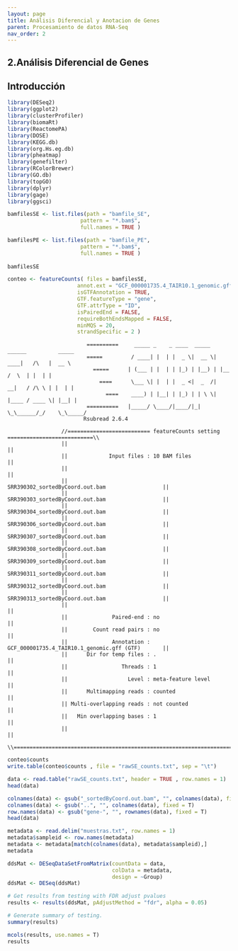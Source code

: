 ```yaml
---
layout: page
title: Análisis Diferencial y Anotacion de Genes
parent: Procesamiento de datos RNA-Seq
nav_order: 2
---
```


## 2.Análisis Diferencial de Genes 

## Introducción

 
``` r
library(DESeq2)
library(ggplot2)
library(clusterProfiler)
library(biomaRt)
library(ReactomePA)
library(DOSE)
library(KEGG.db)
library(org.Hs.eg.db)
library(pheatmap)
library(genefilter)
library(RColorBrewer)
library(GO.db)
library(topGO)
library(dplyr)
library(gage)
library(ggsci)
```


``` r
bamfilesSE <- list.files(path = "bamfile_SE", 
                       pattern = "*.bam$", 
                       full.names = TRUE )

bamfilesPE <- list.files(path = "bamfile_PE", 
                       pattern = "*.bam$", 
                       full.names = TRUE )
                       
bamfilesSE
```


```r
conteo <- featureCounts( files = bamfilesSE, 
                      annot.ext = "GCF_000001735.4_TAIR10.1_genomic.gff", 
                      isGTFAnnotation = TRUE, 
                      GTF.featureType = "gene", 
                      GTF.attrType = "ID", 
                      isPairedEnd = FALSE, 
                      requireBothEndsMapped = FALSE, 
                      minMQS = 20, 
                      strandSpecific = 2 )
```
           
                             ==========     _____ _    _ ____  _____  ______          _____  
                             =====         / ____| |  | |  _ \|  __ \|  ____|   /\   |  __ \ 
                               =====      | (___ | |  | | |_) | |__) | |__     /  \  | |  | |
                                 ====      \___ \| |  | |  _ <|  _  /|  __|   / /\ \ | |  | |
                                   ====    ____) | |__| | |_) | | \ \| |____ / ____ \| |__| |
                             ==========   |_____/ \____/|____/|_|  \_\______/_/    \_\_____/
                            Rsubread 2.6.4
                     
                     //========================== featureCounts setting ===========================\\
                     ||                                                                            ||
                     ||             Input files : 10 BAM files                                     ||
                     ||                                                                            ||
                     ||                           SRR390302_sortedByCoord.out.bam                  ||
                     ||                           SRR390303_sortedByCoord.out.bam                  ||
                     ||                           SRR390304_sortedByCoord.out.bam                  ||
                     ||                           SRR390306_sortedByCoord.out.bam                  ||
                     ||                           SRR390307_sortedByCoord.out.bam                  ||
                     ||                           SRR390308_sortedByCoord.out.bam                  ||
                     ||                           SRR390309_sortedByCoord.out.bam                  ||
                     ||                           SRR390311_sortedByCoord.out.bam                  ||
                     ||                           SRR390312_sortedByCoord.out.bam                  ||
                     ||                           SRR390313_sortedByCoord.out.bam                  ||
                     ||                                                                            ||
                     ||              Paired-end : no                                               ||
                     ||        Count read pairs : no                                               ||
                     ||              Annotation : GCF_000001735.4_TAIR10.1_genomic.gff (GTF)       ||
                     ||      Dir for temp files : .                                                ||
                     ||                 Threads : 1                                                ||
                     ||                   Level : meta-feature level                               ||
                     ||      Multimapping reads : counted                                          ||
                     || Multi-overlapping reads : not counted                                      ||
                     ||   Min overlapping bases : 1                                                ||
                     ||                                                                            ||
                     \\============================================================================//
   
```r
conteo$counts
write.table(conteo$counts , file = "rawSE_counts.txt", sep = "\t")
```

   
```r
data <- read.table("rawSE_counts.txt", header = TRUE , row.names = 1)
head(data)
```

```r
colnames(data) <- gsub("_sortedByCoord.out.bam", "", colnames(data), fixed = T)
colnames(data) <- gsub("..", "", colnames(data), fixed = T)
row.names(data) <- gsub("gene-", "", rownames(data), fixed = T)
head(data)
```

    
```r
metadata <- read.delim("muestras.txt", row.names = 1)
metadata$sampleid <- row.names(metadata)
metadata <- metadata[match(colnames(data), metadata$sampleid),]
metadata
```
```r
ddsMat <- DESeqDataSetFromMatrix(countData = data, 
                                 colData = metadata, 
                                 design = ~Group)
ddsMat <- DESeq(ddsMat)
```

```r
# Get results from testing with FDR adjust pvalues
results <- results(ddsMat, pAdjustMethod = "fdr", alpha = 0.05)

# Generate summary of testing. 
summary(results)
```
```r
mcols(results, use.names = T)
results
```
